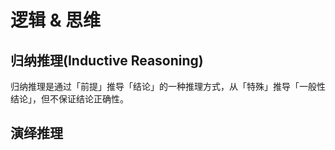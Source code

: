 # 逻辑 & 思维

## 归纳推理(Inductive Reasoning)

归纳推理是通过「前提」推导「结论」的一种推理方式，从「特殊」推导「一般性结论」，但不保证结论正确性。

## 演绎推理


